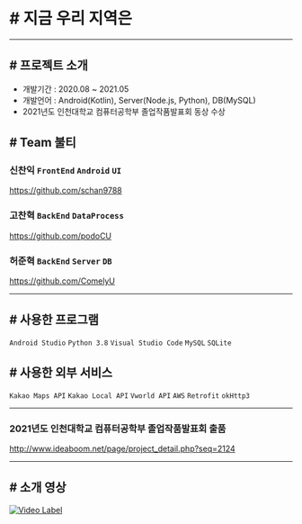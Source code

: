 # # 지금 우리 지역은
*****
## # 프로젝트 소개
- 개발기간 : 2020.08 ~ 2021.05
- 개발언어 : Android(Kotlin), Server(Node.js, Python), DB(MySQL)
- 2021년도 인천대학교 컴퓨터공학부 졸업작품발표회 동상 수상
## # Team 불티
### 신찬익 `FrontEnd` `Android` `UI`
https://github.com/schan9788
### 고찬혁 `BackEnd` `DataProcess`
https://github.com/podoCU
### 허준혁 `BackEnd` `Server` `DB`
https://github.com/ComelyU
*****
## # 사용한 프로그램
`Android Studio` `Python 3.8` `Visual Studio Code` `MySQL` `SQLite`
## # 사용한 외부 서비스
`Kakao Maps API` `Kakao Local API` `Vworld API` `AWS` `Retrofit` `okHttp3` 
*****
### 2021년도 인천대학교 컴퓨터공학부 졸업작품발표회 출품
http://www.ideaboom.net/page/project_detail.php?seq=2124
*****

## # 소개 영상
[![Video Label](http://img.youtube.com/vi/6V6Sam42b40/0.jpg)](https://youtu.be/6V6Sam42b40)
